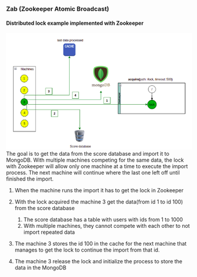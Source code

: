 ### Zab (Zookeeper Atomic Broadcast) 

#### Distributed lock example implemented with Zookeeper  

![Arquitecture](src/main/resources/zookeer-distributed-lock.png) 
 The goal is to get the data from the score database and import it to MongoDB. With multiple machines competing for the same
data, the lock with Zookeeper will allow only one machine at a time to execute the import process. The next machine will continue
where the last one left off until finished the import.

 1. When the machine runs the import it has to get the lock in Zookeeper
 2. With the lock acquired the machine 3 get the data(from id 1 to id 100) from the score database
    1. The score database has a table with users with ids from 1 to 1000
    2. With multiple machines, they cannot compete with each other to not import repeated data

 3. The machine 3 stores the id 100 in the cache for the next machine that manages to get the lock to continue the import
from that id.
 4. The machine 3 release the lock and initialize the process to store the data in the MongoDB




 